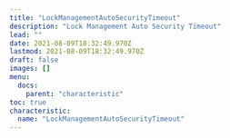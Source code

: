 ```yaml
---
title: "LockManagementAutoSecurityTimeout"
description: "Lock Management Auto Security Timeout"
lead: ""
date: 2021-08-09T18:32:49.970Z
lastmod: 2021-08-09T18:32:49.970Z
draft: false
images: []
menu:
  docs:
    parent: "characteristic"
toc: true
characteristic:
  name: "LockManagementAutoSecurityTimeout"
---
```


